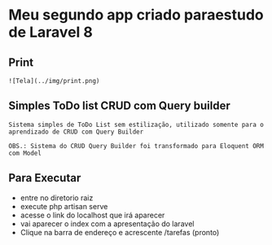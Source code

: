 # Meu segundo app criado paraestudo de Laravel 8

## Print

    ![Tela](../img/print.png)

## Simples ToDo list CRUD com Query builder

    Sistema simples de ToDo List sem estilização, utilizado somente para o aprendizado de CRUD com Query Builder

    OBS.: Sistema do CRUD Query Builder foi transformado para Eloquent ORM com Model

## Para Executar

- entre no diretorio raiz
- execute php artisan serve
- acesse o link do localhost que irá aparecer
- vai aparecer o index com a apresentação do laravel
- Clique na barra de endereço e acrescente /tarefas (pronto)

